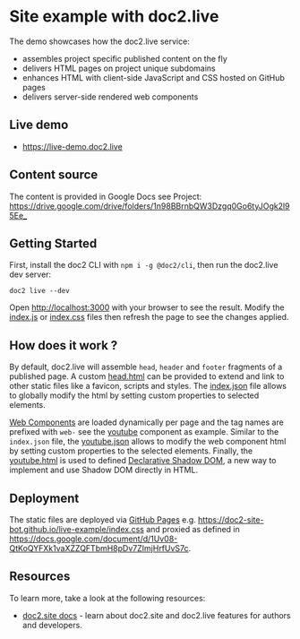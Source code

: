 # Site example with doc2.live

The demo showcases how the doc2.live service: 
- assembles project specific published content on the fly
- delivers HTML pages on project unique subdomains 
- enhances HTML with client-side JavaScript and CSS hosted on GitHub pages
- delivers server-side rendered web components

## Live demo

* <https://live-demo.doc2.live>

## Content source

The content is provided in Google Docs see Project: <https://drive.google.com/drive/folders/1n98BBrnbQW3Dzgq0Go6tyJOgk2l95Ee_>

## Getting Started

First, install the doc2 CLI with `npm i -g @doc2/cli`, then run the doc2.live dev server:

```
doc2 live --dev
```

Open <http://localhost:3000> with your browser to see the result. Modify the [index.js](./index.js) or [index.css](./index.css) files then refresh the page to see the changes applied.

## How does it work ?

By default, doc2.live will assemble `head`, `header` and `footer` fragments of a published page. A custom [head.html](./head.html) can be provided to extend and link to other static files like a favicon, scripts and styles.
The [index.json](./index.json) file allows to globally modify the html by setting custom properties to selected elements. 

[Web Components](https://developer.mozilla.org/en-US/docs/Web/Web_Components) are loaded dynamically per page and the tag names are prefixed with `web-` see the [youtube](./components/youtube/youtube.js) component as example.
Similar to the `index.json` file, the [youtube.json](./components/youtube/youtube.json) allows to modify the web component html by setting custom properties to the selected elements.
Finally, the [youtube.html](./components/youtube/youtube.html) is used to defined [Declarative Shadow DOM](https://developer.chrome.com/en/articles/declarative-shadow-dom/), a new way to implement and use Shadow DOM directly in HTML. 

## Deployment

The static files are deployed via [GitHub Pages](https://pages.github.com/) e.g. <https://doc2-site-bot.github.io/live-example/index.css> and proxied as defined in <https://docs.google.com/document/d/1Uv08-QtKoQYFXk1vaXZZQFTbmH8pDv7ZImjHrfUvS7c>.

## Resources

To learn more, take a look at the following resources:

- [doc2.site docs](https://doc2.site/documentation) - learn about doc2.site and doc2.live features for authors and developers.
